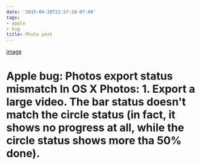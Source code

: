 ```yaml
---
date: '2015-04-20T21:57:18-07:00'
tags:
- apple
- bug
title: Photo post
---
```


[image](/img/2015-04-21-photo-post/5e4fa123e34f9ed7cf7e51ae5f2e3e855455a0bec8c5a9b3f2c83a6649018414.png)

# Apple bug: Photos export status mismatch In OS X Photos: 1\. Export a large video. The bar status doesn't match the circle status (in fact, it shows no progress at all, while the circle status shows more tha 50% done).
